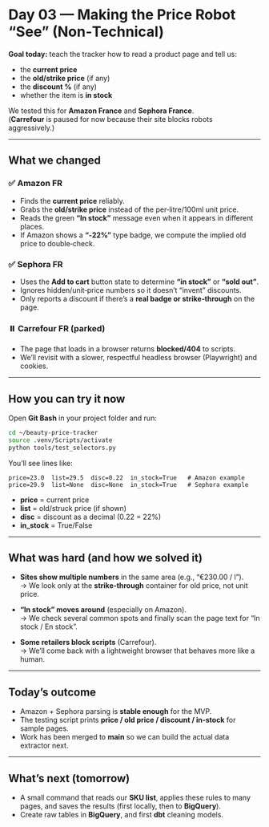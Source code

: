 # Day 03 — Making the Price Robot “See” (Non‑Technical)

**Goal today:** teach the tracker how to read a product page and tell us:
- the **current price**
- the **old/strike price** (if any)
- the **discount %** (if any)
- whether the item is **in stock**

We tested this for **Amazon France** and **Sephora France**.  
(**Carrefour** is paused for now because their site blocks robots aggressively.)

---

## What we changed

### ✅ Amazon FR
- Finds the **current price** reliably.
- Grabs the **old/strike price** instead of the per‑litre/100ml unit price.
- Reads the green **“In stock”** message even when it appears in different places.
- If Amazon shows a **“‑22%”** type badge, we compute the implied old price to double‑check.

### ✅ Sephora FR
- Uses the **Add to cart** button state to determine **“in stock”** or **“sold out”**.
- Ignores hidden/unit‑price numbers so it doesn’t “invent” discounts.
- Only reports a discount if there’s a **real badge or strike‑through** on the page.

### ⏸️ Carrefour FR (parked)
- The page that loads in a browser returns **blocked/404** to scripts.
- We’ll revisit with a slower, respectful headless browser (Playwright) and cookies.

---

## How you can try it now

Open **Git Bash** in your project folder and run:

```bash
cd ~/beauty-price-tracker
source .venv/Scripts/activate
python tools/test_selectors.py
```

You’ll see lines like:

```
price=23.0  list=29.5  disc=0.22  in_stock=True   # Amazon example
price=29.9  list=None  disc=None  in_stock=True   # Sephora example
```

- **price** = current price  
- **list** = old/struck price (if shown)  
- **disc** = discount as a decimal (0.22 = 22%)  
- **in_stock** = True/False

---

## What was hard (and how we solved it)

- **Sites show multiple numbers** in the same area (e.g., “€230.00 / l”).  
  → We look only at the **strike‑through** container for old price, not unit price.

- **“In stock” moves around** (especially on Amazon).  
  → We check several common spots and finally scan the page text for “In stock / En stock”.

- **Some retailers block scripts** (Carrefour).  
  → We’ll come back with a lightweight browser that behaves more like a human.

---

## Today’s outcome

- Amazon + Sephora parsing is **stable enough** for the MVP.
- The testing script prints **price / old price / discount / in‑stock** for sample pages.
- Work has been merged to **main** so we can build the actual data extractor next.

---

## What’s next (tomorrow)

- A small command that reads our **SKU list**, applies these rules to many pages,
  and saves the results (first locally, then to **BigQuery**).
- Create raw tables in **BigQuery**, and first **dbt** cleaning models.
